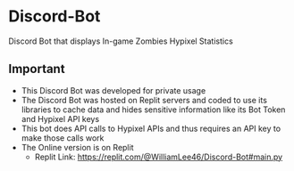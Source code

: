 # Discord-Bot
Discord Bot that displays In-game Zombies Hypixel Statistics 

## Important 
- This Discord Bot was developed for private usage
- The Discord Bot was hosted on Replit servers and coded to use its libraries to cache data and hides sensitive information like its Bot Token and Hypixel API keys
- This bot does API calls to Hypixel APIs and thus requires an API key to make those calls work
- The Online version is on Replit 
	- Replit Link: https://replit.com/@WilliamLee46/Discord-Bot#main.py

